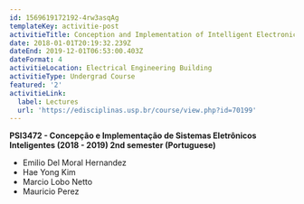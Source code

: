 ```yaml
---
id: 1569619172192-4rw3asqAg
templateKey: activitie-post
activitieTitle: Conception and Implementation of Intelligent Electronic Systems
date: 2018-01-01T20:19:32.239Z
dateEnd: 2019-12-01T06:53:00.403Z
dateFormat: 4
activitieLocation: Electrical Engineering Building
activitieType: Undergrad Course
featured: '2'
activitieLink:
  label: Lectures
  url: 'https://edisciplinas.usp.br/course/view.php?id=70199'
---
```

**PSI3472 - Concepção e Implementação de Sistemas Eletrônicos Inteligentes (2018 - 2019) 2nd semester (Portuguese)**

* Emilio Del Moral Hernandez
* Hae Yong Kim
* Marcio Lobo Netto
* Mauricio Perez
